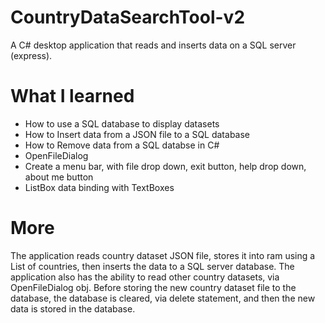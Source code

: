 # CountryDataSearchTool-v2
A C# desktop application that reads and inserts data on a SQL server (express).

# What I learned
* How to use a SQL database to display datasets
* How to Insert data from a JSON file to a SQL database
* How to Remove data from a SQL databse in C#
* OpenFileDialog
* Create a menu bar, with file drop down, exit button, help drop down, about me button
* ListBox data binding with TextBoxes

# More
The application reads country dataset JSON file, stores it into ram using a List of countries, then inserts the data to a 
SQL server database. The application also has the ability to read other country datasets, via OpenFileDialog obj. Before storing
the new country dataset file to the database, the database is cleared, via delete statement, and then the new data is stored in the database.
